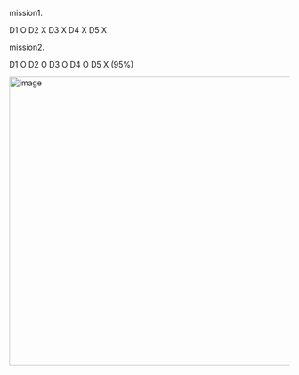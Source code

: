 
mission1.

D1 O
D2 X
D3 X
D4 X
D5 X

mission2.

D1 O
D2 O
D3 O
D4 O
D5 X (95%)

<img width="1665" height="520" alt="image" src="https://github.com/user-attachments/assets/d7c8821e-c89f-4d0e-958a-4b9535fae2f5" />
